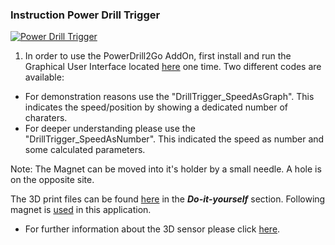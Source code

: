 

### Instruction Power Drill Trigger
[![Power Drill Trigger](https://www.infineon.com/export/sites/default/media/products/Sensors/powerdrill.png_1066915183.png "Power Drill Trigger")](https://www.infineon.com/export/sites/default/media/products/Sensors/powerdrill.png_1066915183.png "Power Drill Trigger")
1. In order to use the PowerDrill2Go AddOn, first install and run the Graphical User Interface located [here](https://www.infineon.com/dgdl/Infineon-Software-for-3D-Magnetic-Sensor-2Go+incl.+out-of-shaft_05_06-SW-v05_06-EN.zip?fileId=5546d4626102d35a01614626f9644e4e "here") one time.
Two different codes are available:
- For demonstration reasons use the "DrillTrigger_SpeedAsGraph". This indicates the speed/position by showing a dedicated number of charaters.
- For deeper understanding please use the "DrillTrigger_SpeedAsNumber". This indicated the speed as number and some calculated parameters.

Note: The Magnet can be moved into it's holder by a small needle. A hole is on the opposite site.

The 3D print files can be found [here](https://www.infineon.com/cms/en/tools/landing/infineon-for-makers/kits-2go/ "here") in the ***Do-it-yourself*** section.
Following magnet is [used](https://www.supermagnete.de/data_sheet_S-05-05-N.pdf "used") in this application.
- For further information about the 3D sensor please click [here](https://www.infineon.com/cms/en/product/promopages/sensors-2go/#3d-magnetic-sensor-2go "here").
